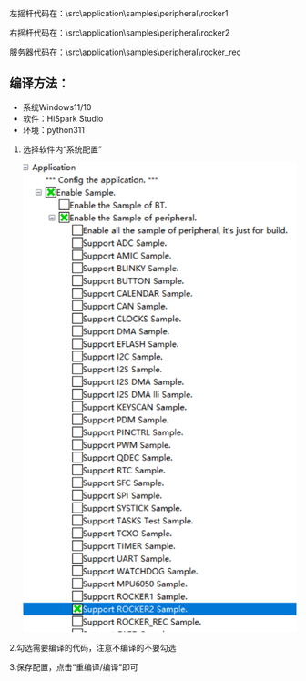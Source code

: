 左摇杆代码在：\\src\application\samples\peripheral\rocker1


右摇杆代码在：\src\application\samples\peripheral\rocker2


服务器代码在：\\src\application\samples\peripheral\rocker_rec

## **编译方法：**

* 系统Windows11/10
* 软件：HiSpark Studio
* 环境：python311

1. 选择软件内“系统配置”

   ![1730381354678](image/README/1730381354678.png)

2.勾选需要编译的代码，注意不编译的不要勾选

3.保存配置，点击“重编译/编译”即可

